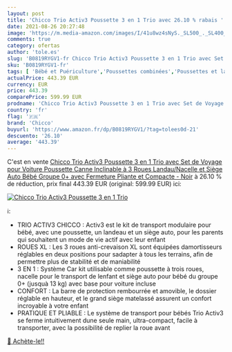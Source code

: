```yaml
---
layout: post
title: 'Chicco Trio Activ3 Poussette 3 en 1 Trio avec 26.10 % rabais '
date: 2021-08-26 20:27:48
image: 'https://m.media-amazon.com/images/I/41u8wz4sNyS._SL500_._SL400_.jpg'
comments: true
category: ofertas
author: 'tole.es'
slug: 'B0819RYGV1-fr Chicco Trio Activ3 Poussette 3 en 1 Trio avec Set de...'
sku: 'B0819RYGV1-fr'
tags: [ 'Bébé et Puériculture','Poussettes combinées','Poussettes et landaus','Poussettes, landaus et accessoires','chicco', ]
actualPrice: 443.39 EUR
currency: EUR
price: 443.39
comparePrice: 599.99 EUR
prodname: 'Chicco Trio Activ3 Poussette 3 en 1 Trio avec Set de Voyage pour Voiture  Poussette Canne Inclinable à 3 Roues  Landau/Nacelle et Siège Auto Bébé Groupe 0+  avec Fermeture Pliante et Compacte - Noir'
country: 'fr'
flag: '🇫🇷'
brand: 'Chicco'
buyurl: 'https://www.amazon.fr/dp/B0819RYGV1/?tag=tolees0d-21'
descuento: '26.10'
average: '443.39'
---
```


C'est en vente [Chicco Trio Activ3 Poussette 3 en 1 Trio avec Set de Voyage pour Voiture  Poussette Canne Inclinable à 3 Roues  Landau/Nacelle et Siège Auto Bébé Groupe 0+  avec Fermeture Pliante et Compacte - Noir](https://www.amazon.fr/dp/B0819RYGV1/?tag=tolees0d-21)  à  26.10 % de réduction, prix final  443.39 EUR (original: 599.99 EUR) ici:

[![Chicco Trio Activ3 Poussette 3 en 1 Trio](https://m.media-amazon.com/images/I/41u8wz4sNyS._SL500_._SL400_.jpg)](https://www.amazon.fr/dp/B0819RYGV1/?tag=tolees0d-21)

ℹ️:

- TRIO ACTIV3 CHICCO : Activ3 est le kit de transport modulaire pour bébé, avec une poussette, un landeau et un siège auto, pour les parents qui souhaitent un mode de vie actif avec leur enfant
- ROUES XL : Les 3 roues anti-crevaison XL sont équipées damortisseurs réglables en deux positions pour sadapter à tous les terrains, afin de permettre plus de stabilité et de maniabilité
- 3 EN 1 : Système Car kit utilisable comme poussette à trois roues, nacelle pour le transport de lenfant et siège auto pour bébé du groupe 0+ (jusquà 13 kg) avec base pour voiture incluse
- CONFORT : La barre de protection rembourrée et amovible, le dossier réglable en hauteur, et le grand siège matelassé assurent un confort incroyable à votre enfant
- PRATIQUE ET PLIABLE : Le système de transport pour bébés Trio Activ3 se ferme intuitivement dune seule main, ultra-compact, facile à transporter, avec la possibilité de replier la roue avant

[🛒 Achète-le!!](https://www.amazon.fr/dp/B0819RYGV1/?tag=tolees0d-21)
